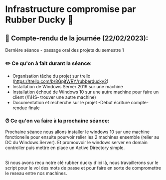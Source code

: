 # Infrastructure compromise par Rubber Ducky 🐥

## 📁   __Compte-rendu de la journée (22/02/2023):__

Dernière séance - passage oral des projets du semestre 1

### ✏️ __Ce qu'on à fait durant la séance:__ 


- Organisation tâche du projet sur trello (https://trello.com/b/8GpjtWRY/rubberducky2)
- Installation de Windows Server 2019 sur une machine
- Installation échoué de Windows 10 sur une autre machine pour faire un client (/!\HS- trouver une autre machine)
- Documentation et recherche sur le projet
-Début écriture compte-rendue finale

### ⏰ __Ce qu'on va faire à la prochaine séance:__

Prochaine séance nous allons installer le windows 10 sur une machine fonctionelle pour ensuite pourvoir relier les 2 machines ensemble (relier au DC du Windows Server). Et promouvoir le windows server en domain controller puis mettre en place un Active Directory simple.

<br>
Si nous avons recu notre clé rubber ducky d'ici là, nous travaillerons sur le script pour le vol des mots de passe et pour faire en sorte de compromettre le reseau entre nos machines.